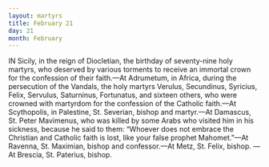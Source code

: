 ```yaml
---
layout: martyrs
title: February 21
day: 21
month: February
---
```

IN Sicily, in the reign of Diocletian, the birthday
of seventy-nine holy martyrs, who deserved by
various torments to receive an immortal crown for
the confession of their faith.—At Adrumetum, in
Africa, during the persecution of the Vandals, the
holy martyrs Verulus, Secundinus, Syricius, Felix,
Servulus, Saturninus, Fortunatus, and sixteen others, who were crowned with martyrdom for the
confession of the Catholic faith.—At Scythopolis, in
Palestine, St. Severian, bishop and martyr.—At
Damascus, St. Peter Mavimenus, who was killed by
some Arabs who visited him in his sickness, because
he said to them: “Whoever does not embrace the
Christian and Catholic faith is lost, like your false
prophet Mahomet.”—At Ravenna, St. Maximian,
bishop and confessor.—At Metz, St. Felix, bishop.
&mdash;
At Brescia, St. Paterius, bishop.


